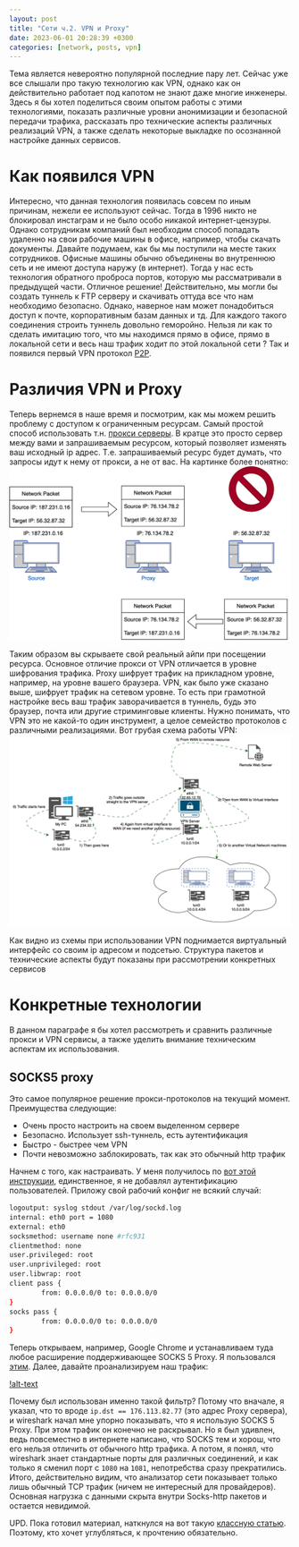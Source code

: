 ```yaml
---
layout: post
title: "Сети ч.2. VPN и Proxy"
date: 2023-06-01 20:28:39 +0300
categories: [network, posts, vpn]
---
```


Тема является невероятно популярной последние пару лет. Сейчас уже все слышали про такую технологию как VPN, однако как он действительно
работает под капотом не знают даже многие инженеры. Здесь я бы хотел поделиться своим опытом работы с этими технологиями, 
показать различные уровни анонимизации и безопасной передачи трафика, рассказать про технические аспекты различных реализаций VPN, 
а также сделать некоторые выкладке по осознанной настройке данных сервисов.

# Как появился VPN
Интересно, что данная технология появилась совсем по иным причинам, нежели ее используют сейчас. Тогда в 1996 никто не блокировал
инстаграм и не было особо никакой интернет-цензуры. Однако сотрудникам компаний был необходим способ попадать удаленно на свои рабочие 
машины в офисе, например, чтобы скачать документы. Давайте подумаем, как бы мы поступили на месте таких сотрудников.
Офисные машины обычно объединены во внутреннюю сеть и не имеют доступа наружу (в интернет). Тогда у нас есть технология обратного проброса
портов, которую мы рассматривали в предыдущей части. Отличное решение! Действительно, мы могли бы создать туннель к FTP серверу и скачивать
оттуда все что нам необходимо безопасно. Однако, наверное нам может понадобиться доступ к почте, корпоративным базам данных и тд.
Для каждого такого соединения строить туннель довольно геморойно. Нельзя ли как то сделать имитацию того, что мы находимся прямо в офисе, прямо
в локальной сети и весь наш трафик ходит по этой локальной сети ? Так и появился первый VPN протокол [P2P](https://ru.wikipedia.org/wiki/Одноранговая_сеть).

# Различия VPN и Proxy
Теперь вернемся в наше время и посмотрим, как мы можем решить проблему с доступом к ограниченным ресурсам. Самый простой способ использовать
т.н. [прокси серверы](https://trends.rbc.ru/trends/industry/61c192a19a79475f186a0296#p5). В кратце это просто сервер между вами и запрашиваемым ресурсом,
который позволяет изменять ваш исходный ip адрес. Т.е. запрашиваемый ресурс будет думать, что запросы идут к нему от прокси, а не от вас.
На картинке более понятно:
![alt text](../../images/posts/network/proxy.png)

Таким образом вы скрываете свой реальный айпи при посещении ресурса. Основное отличие прокси от VPN отличается в уровне шифрования трафика.
Proxy шифрует трафик на прикладном уровне, например, на уровне вашего браузера. VPN, как было уже сказано выше, шифрует трафик на сетевом уровне.
То есть при грамотной настройке весь ваш трафик заворачивается в туннель, будь это браузер, почта или другие стриминговые клиенты. 
Нужно понимать, что VPN это не какой-то один инструмент, а целое семейство протоколов с различными реализациями. Вот грубая схема работы
VPN:
![alt text](../../images/posts/network/VPN-2.png)

Как видно из схемы при использовании VPN поднимается виртуальный интерфейс со своим ip адресом и подсетью. Структура пакетов и технические
аспекты будут показаны при рассмотрении конкретных сервисов

# Конкретные технологии
В данном параграфе я бы хотел рассмотреть и сравнить различные прокси и VPN сервисы, а также уделить внимание техническим аспектам их использования.
## SOCKS5 proxy
Это самое популярное решение прокси-протоколов на текущий момент. Преимущества следующие:
* Очень просто настроить на своем выделенном сервере
* Безопасно. Использует ssh-туннель, есть аутентификация
* Быстро - быстрее чем VPN
* Почти невозможно заблокировать, так как это обычный http трафик

Начнем с того, как настраивать. У меня получилось по [вот этой инструкции](https://www.digitalocean.com/community/tutorials/how-to-set-up-dante-proxy-on-ubuntu-20-04),
единственное, я не добавлял аутентификацию пользователей. Приложу свой рабочий конфиг не всякий случай:
```bash
logoutput: syslog stdout /var/log/sockd.log
internal: eth0 port = 1080
external: eth0
socksmethod: username none #rfc931
clientmethod: none
user.privileged: root
user.unprivileged: root
user.libwrap: root
client pass {
        from: 0.0.0.0/0 to: 0.0.0.0/0
}
socks pass {
        from: 0.0.0.0/0 to: 0.0.0.0/0
}
```

Теперь открываем, например, Google Chrome и устанавливаем туда любое расширение поддерживающее SOCKS 5 Proxy. Я пользовался [этим](chrome-extension://padekgcemlokbadohgkifijomclgjgif/options.html#!/about).
Далее, давайте проанализируем наш трафик:

[!alt-text](../../images/posts/network/socks-traffic-1.png)

Почему был использован именно такой фильтр? Потому что вначале, я указал, что то вроде `ip.dst == 176.113.82.77` (это адрес Proxy сервера),
и wireshark начал мне упорно показывать, что я использую SOCKS 5 Proxy. При этом трафик он конечно не раскрывал. Но я был удивлен, ведь
повсеместно в интернете написано, что SOCKS тем и хорош, что его нельзя отличить от обычного http трафика. А потом, я понял, что 
wireshark знает стандартные порты для различных соединений, и как только я сменил порт с `1080` на `1081`, непотребства сразу прекратились.
Итого, действительно видим, что анализатор сети показывает только лишь обычный TCP трафик (ничем не интересный для провайдеров).
Основная нагрузка с данными скрыта внутри Socks-http пакетов и остается невидимой.

UPD. Пока готовил материал, наткнулся на вот такую [классную статью](https://habr.com/ru/articles/506356/). Поэтому, кто хочет углубляться,
к прочтению обязательно.










